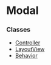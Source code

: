 Modal
=====

### Classes
- [Controller](controller.js)
- [LayoutView](layout-view.js)
- [Behavior](behavior.js)
